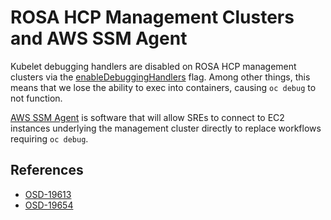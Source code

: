 # ROSA HCP Management Clusters and AWS SSM Agent

Kubelet debugging handlers are disabled on ROSA HCP management clusters via the [enableDebuggingHandlers](https://kubernetes.io/docs/reference/config-api/kubelet-config.v1beta1/#kubelet-config-k8s-io-v1beta1-KubeletConfiguration) flag. Among other things, this means that we lose the ability to exec into containers, causing `oc debug` to not function.

[AWS SSM Agent](https://docs.aws.amazon.com/systems-manager/latest/userguide/ssm-agent.html) is software that will allow SREs to connect to EC2 instances underlying the management cluster directly to replace workflows requiring `oc debug`.

## References

* [OSD-19613](https://issues.redhat.com/browse/OSD-19613)
* [OSD-19654](https://issues.redhat.com/browse/OSD-19654)
